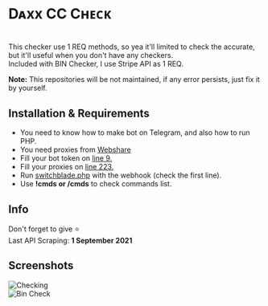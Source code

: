 # Dᴀxx CC Cʜᴇᴄᴋ
# 
This checker use 1 REQ methods, so yea it'll limited to check the accurate, but it'll useful when you don't have any checkers.  
Included with BIN Checker, I use Stripe API as 1 REQ.
  
**Note:** This repositories will be not maintained, if any error persists, just fix it by yourself.

## Installation & Requirements
- You need to know how to make bot on Telegram, and also how to run PHP.
- You need proxies from [Webshare](https://www.webshare.io/)
- Fill your bot token on [line 9.]()  
- Fill your proxies on [line 223.]()
- Run [switchblade.php]() with the webhook (check the first line).  
- Use **!cmds or /cmds** to check commands list.  

## Info
Don't forget to give ⭐  
Last API Scraping: **1 September 2021**  

## Screenshots
![Checking](https://i.ibb.co/myHK9Dd/swc.png)  
![Bin Check](https://i.ibb.co/GxN3HgS/bn.png)

